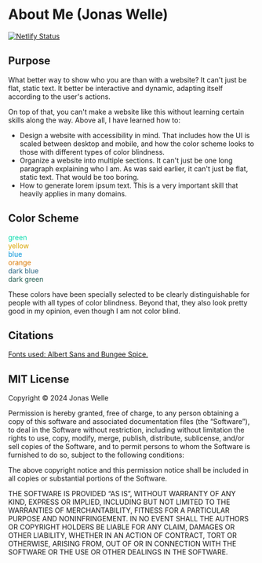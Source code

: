 # About Me (Jonas Welle)

[![Netlify Status](https://api.netlify.com/api/v1/badges/4d818493-049a-45c5-86d0-5bd5c188a0d2/deploy-status)](https://app.netlify.com/sites/about-me-pjotoro/deploys)

## Purpose

What better way to show who you are than with a website? It can't just be flat, static text. It better be interactive and dynamic, adapting itself according to the user's actions.

On top of that, you can't make a website like this without learning certain skills along the way. Above all, I have learned how to: 

- Design a website with accessibility in mind. That includes how the UI is scaled between desktop and mobile, and how the color scheme looks to those with different types of color blindness.
- Organize a website into multiple sections. It can't just be one long paragraph explaining who I am. As was said earlier, it can't just be flat, static text. That would be too boring. 
- How to generate lorem ipsum text. This is a very important skill that heavily applies in many domains.

## Color Scheme

<span style="color: #00DBAB;">green</span><br>
<span style="color: #D9A602;">yellow</span><br>
<span style="color: #0293D9;">blue</span><br>
<span style="color: #D97802;">orange</span><br>
<span style="color: #2D6884;">dark blue</span><br>
<span style="color: #245C50;">dark green</span>

These colors have been specially selected to be clearly distinguishable for people with all types of color blindness. Beyond that, they also look pretty good in my opinion, even though I am not color blind.

## Citations

<a href="https://fonts.googleapis.com/css2?family=Albert+Sans:ital,wght@0,100..900;1,100..900&family=Bungee+Spice&display=swap">Fonts used: Albert Sans and Bungee Spice.</a>

## MIT License

Copyright © 2024 Jonas Welle

Permission is hereby granted, free of charge, to any person obtaining a copy of this software and associated documentation files (the “Software”), to deal in the Software without restriction, including without limitation the rights to use, copy, modify, merge, publish, distribute, sublicense, and/or sell copies of the Software, and to permit persons to whom the Software is furnished to do so, subject to the following conditions:

The above copyright notice and this permission notice shall be included in all copies or substantial portions of the Software.

THE SOFTWARE IS PROVIDED “AS IS”, WITHOUT WARRANTY OF ANY KIND, EXPRESS OR IMPLIED, INCLUDING BUT NOT LIMITED TO THE WARRANTIES OF MERCHANTABILITY, FITNESS FOR A PARTICULAR PURPOSE AND NONINFRINGEMENT. IN NO EVENT SHALL THE AUTHORS OR COPYRIGHT HOLDERS BE LIABLE FOR ANY CLAIM, DAMAGES OR OTHER LIABILITY, WHETHER IN AN ACTION OF CONTRACT, TORT OR OTHERWISE, ARISING FROM, OUT OF OR IN CONNECTION WITH THE SOFTWARE OR THE USE OR OTHER DEALINGS IN THE SOFTWARE.